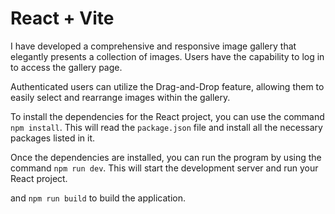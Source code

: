 # React + Vite

I have developed a comprehensive and responsive image gallery that elegantly presents a collection of images. 
Users have the capability to log in to access the gallery page. 

Authenticated users can utilize the Drag-and-Drop feature,
allowing them to easily select and rearrange images within the gallery. 

To install the dependencies for the React project, you can use the command `npm install`. This will read the `package.json` file and install all the necessary packages listed in it.


Once the dependencies are installed, you can run the program by using the command `npm run dev`. This will start the development server and run your React project.


and `npm run build` to build the application.
